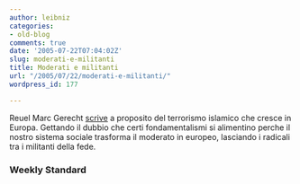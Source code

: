 ```yaml
---
author: leibniz
categories:
- old-blog
comments: true
date: '2005-07-22T07:04:02Z'
slug: moderati-e-militanti
title: Moderati e militanti
url: "/2005/07/22/moderati-e-militanti/"
wordpress_id: 177

---
```

Reuel Marc Gerecht [scrive](https://www.weeklystandard.com/Content/Public/Articles/000/000/005/836esgwz.asp)
a proposito del terrorismo islamico che cresce in Europa. Gettando il
dubbio che certi fondamentalismi si alimentino perche il nostro sistema
sociale trasforma il moderato in europeo, lasciando i radicali tra i militanti della fede.   



### Weekly Standard

  
  

